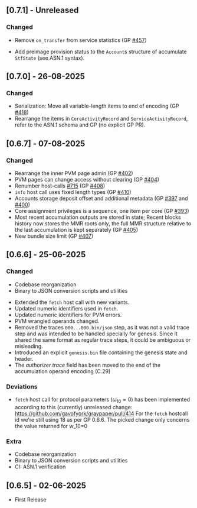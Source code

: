 ## [0.7.1] - Unreleased

### Changed

* Remove `on_transfer` from service statistics
  (GP [#457](https://github.com/gavofyork/graypaper/pull/457))

* Add preimage provision status to the `Account`s structure of
  accumulate `StfState` (see ASN.1 syntax).

## [0.7.0] - 26-08-2025

### Changed

* Serialization: Move all variable-length items to end of encoding
  (GP [#418](https://github.com/gavofyork/graypaper/pull/418))
* Rearrange the items in `CoreActivityRecord` and `ServiceActivityRecord`,
  refer to the ASN.1 schema and GP (no explicit GP PR).

## [0.6.7] - 07-08-2025

### Changed

* Rearrange the inner PVM page admin
  (GP [#402](https://github.com/gavofyork/graypaper/pull/402))
* PVM pages can change access without clearing
  (GP [#404](https://github.com/gavofyork/graypaper/pull/404))
* Renumber host-calls [#715](https://github.com/paritytech/polkajam/pull/715)
  (GP [#408](https://github.com/gavofyork/graypaper/pull/408))
* `info` host call uses fixed length types
  (GP [#410](https://github.com/gavofyork/graypaper/pull/410))
* Accounts storage deposit offset and additional metadata
  (GP [#397](https://github.com/gavofyork/graypaper/pull/397)
   and [#400](https://github.com/gavofyork/graypaper/pull/400))
* Core assignment privileges is a sequence, one item per core
  (GP [#393](https://github.com/gavofyork/graypaper/pull/393))
* Most recent accumulation outputs are stored in state; Recent blocks history now stores
  the MMR roots only, the full MMR structure relative to the last accumulation is kept
  separately (GP [#405](https://github.com/gavofyork/graypaper/pull/405))
* New bundle size limit (GP [#407](https://github.com/gavofyork/graypaper/pull/407))

## [0.6.6] - 25-06-2025

### Changed

- Codebase reorganization
- Binary to JSON conversion scripts and utilities
* Extended the `fetch` host call with new variants.
* Updated numeric identifiers used in `fetch`.
* Updated numeric identifiers for PVM errors.
* PVM wrangled operands changed.
* Removed the traces `000...000.bin/json` step, as it was not a valid trace step
  and was intended to be handled specially for genesis. Since it shared the same
  format as regular trace steps, it could be ambiguous or misleading.
* Introduced an explicit `genesis.bin` file containing the genesis state and header.
* The *authorizer trace* field has been moved to the end of the accumulation
  operand encoding (C.29)

### Deviations

* `fetch` host call for protocol parameters ($\omega_{10}=0$) has been implemented
  according to this (currently) unreleased change: https://github.com/gavofyork/graypaper/pull/414
  For the `fetch` hostcall id we're still using 18 as per GP 0.6.6. The picked
  change only concerns the value returned for w_10=0

### Extra

* Codebase reorganization
* Binary to JSON conversion scripts and utilities
* CI: ASN.1 verification

## [0.6.5] - 02-06-2025

- First Release
